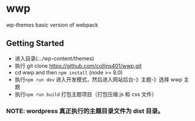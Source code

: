 # wwp
wp-themes basic version of webpack 
## Getting Started
  - 进入目录(.../wp-content/themes)
  - 执行 git clone https://github.com/collins401/wwp.git
  - cd wwp and then `npm install` (node >= 8.0)
  - 执行`npm run dev` 进入开发模式，然后进入网站后台-》主题-》选择 wwp 主题
  - 执行`npm run build`  打包主题项目（打包压缩 js 和 css 文件）

### NOTE: wordpress 真正执行的主题目录文件为 dist 目录。

